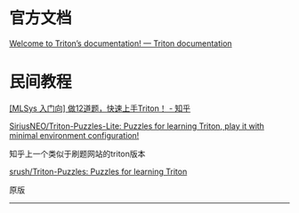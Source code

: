 # 官方文档

[Welcome to Triton’s documentation! — Triton documentation](https://triton-lang.org/main/index.html)

# 民间教程

[[MLSys 入门向] 做12道题，快速上手Triton！ - 知乎](https://zhuanlan.zhihu.com/p/5964285807)

[SiriusNEO/Triton-Puzzles-Lite: Puzzles for learning Triton, play it with minimal environment configuration!](https://github.com/SiriusNEO/Triton-Puzzles-Lite?tab=readme-ov-file)

知乎上一个类似于刷题网站的triton版本

[srush/Triton-Puzzles: Puzzles for learning Triton](https://github.com/srush/Triton-Puzzles/)

原版

---